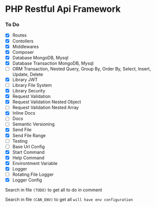 # PHP Restful Api Framework

### To Do

-   [x] Routes
-   [x] Contollers
-   [x] Middlewares
-   [x] Composer
-   [x] Database MongoDB, Mysql
-   [x] Database Transaction MongoDB, Mysql
-   [ ] ORM Transaction, Nested Query, Group By, Order By, Select, Insert, Update, Delete
-   [x] Library JWT
-   [ ] Library File System
-   [x] Library Security
-   [x] Request Validation
-   [x] Request Validation Nested Object
-   [ ] Request Validation Nested Array
-   [x] Inline Docs
-   [ ] Docs
-   [ ] Semantic Versioning
-   [x] Send File
-   [x] Send File Range
-   [ ] Testing
-   [ ] Base Url Config
-   [x] Start Command
-   [x] Help Command
-   [x] Environtment Variable
-   [x] Logger
-   [ ] Rotating File Logger
-   [x] Logger Config

Search in file `(TODO)` to get all to do in comment

Search in file `(CAN_ENV)` to get all `will have env configuration`
